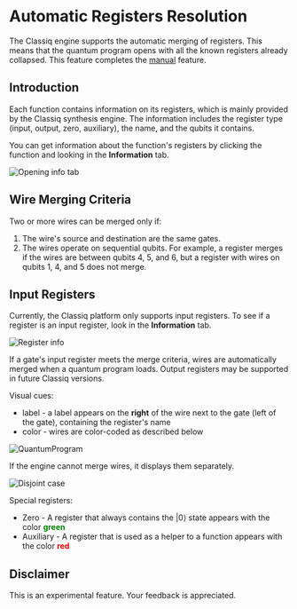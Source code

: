 # Automatic Registers Resolution

The Classiq engine supports the automatic merging of registers. This means that the quantum program opens with all the known registers already collapsed.
This feature completes the [manual](./quantum-program-visualization-tool/basic-version.md#merging-wires-into-registers) feature.

## Introduction

Each function contains information on its registers, which is mainly provided by the Classiq synthesis engine.
The information includes the register type (input, output, zero, auxiliary), the name, and the qubits it contains.

You can get information about the function's registers by clicking the function and looking in the **Information**
tab.

![Opening info tab](../../resources/registers_tab_better.gif)

## Wire Merging Criteria

Two or more wires can be merged only if:

1. The wire's source and destination are the same gates.
2. The wires operate on sequential qubits.
   For example, a register merges if the wires are between qubits 4, 5, and 6, but a register with wires on qubits
   1, 4, and 5 does not merge.

## Input Registers

Currently, the Classiq platform only supports input registers. To see if a register is an input register, look in the **Information** tab.

![Register info](../../resources/single_register_info.png)

If a gate's input register meets the merge criteria, wires are automatically merged when a quantum program loads.
Output registers may be supported in future Classiq versions.

Visual cues:

-   label - a label appears on the **right** of the wire next to the gate (left of the gate),
    containing the register's name
-   color - wires are color-coded as described below

![QuantumProgram](../../resources/circuit_with_registers.png)

If the engine cannot merge wires, it displays them separately.

![Disjoint case](../../resources/disjoint_wires.png)

Special registers:

-   Zero - A register that always contains the |0⟩ state appears with the color <span style="color:green">**green**</span>
-   Auxiliary - A register that is used as a helper to a function appears with the color <span style="color:red">**red**</span>

## Disclaimer

This is an experimental feature. Your feedback is appreciated.
